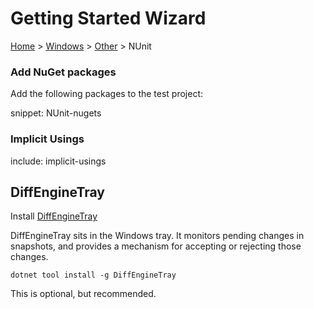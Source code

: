 # Getting Started Wizard

[Home](/docs/wiz/readme.md) > [Windows](pickide_Windows.md) > [Other](picktest_Windows_Other.md) > NUnit

### Add NuGet packages

Add the following packages to the test project:

snippet: NUnit-nugets

### Implicit Usings

include: implicit-usings

## DiffEngineTray

Install [DiffEngineTray](https://github.com/VerifyTests/DiffEngine/blob/main/docs/tray.md)

DiffEngineTray sits in the Windows tray. It monitors pending changes in snapshots, and provides a mechanism for accepting or rejecting those changes.

```
dotnet tool install -g DiffEngineTray
```

This is optional, but recommended.